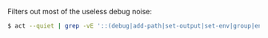 Filters out most of the useless debug noise:

```sh
$ act --quiet | grep -vE '::(debug|add-path|set-output|set-env|group|end-group)::' | grep -v '  docker '
```
